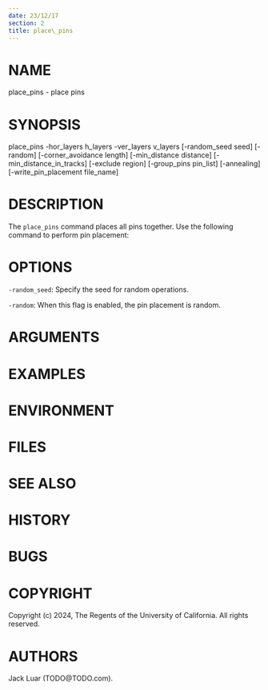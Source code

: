 ```yaml
---
date: 23/12/17
section: 2
title: place\_pins
---
```


NAME
====

place\_pins - place pins

SYNOPSIS
========

place\_pins -hor\_layers h\_layers -ver\_layers v\_layers
\[-random\_seed seed\] \[-random\] \[-corner\_avoidance length\]
\[-min\_distance distance\] \[-min\_distance\_in\_tracks\] \[-exclude
region\] \[-group\_pins pin\_list\] \[-annealing\]
\[-write\_pin\_placement file\_name\]

DESCRIPTION
===========

The `place_pins` command places all pins together. Use the following
command to perform pin placement:

OPTIONS
=======

`-random_seed`: Specify the seed for random operations.

`-random`: When this flag is enabled, the pin placement is random.

ARGUMENTS
=========

EXAMPLES
========

ENVIRONMENT
===========

FILES
=====

SEE ALSO
========

HISTORY
=======

BUGS
====

COPYRIGHT
=========

Copyright (c) 2024, The Regents of the University of California. All
rights reserved.

AUTHORS
=======

Jack Luar (TODO\@TODO.com).

